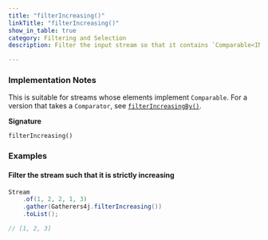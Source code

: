 ```yaml
---
title: "filterIncreasing()"
linkTitle: "filterIncreasing()"
show_in_table: true
category: Filtering and Selection
description: Filter the input stream so that it contains `Comparable<INPUT>` elements in a strictly increasing order.

---
```


### Implementation Notes

This is suitable for streams whose elements implement `Comparable`. For a version that takes a `Comparator`, see [`filterIncreasingBy()`](/gatherers/filtering-and-selection/filterincreasingby/).

**Signature**

`filterIncreasing()`

### Examples

#### Filter the stream such that it is strictly increasing


```java
Stream
    .of(1, 2, 2, 1, 3)
    .gather(Gatherers4j.filterIncreasing())
    .toList();

// [1, 2, 3]
```
